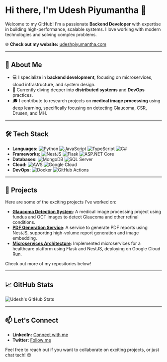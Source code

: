 # Hi there, I'm Udesh Piyumantha 👋

Welcome to my GitHub! I'm a passionate **Backend Developer** with expertise in building high-performance, scalable systems. I love working with modern technologies and solving complex problems.

🌐 **Check out my website:** [udeshpiyumantha.com](https://udeshpiyumantha.com)

---

## 🚀 About Me

- 💻 I specialize in **backend development**, focusing on microservices, cloud infrastructure, and system design.
- 🌱 Currently diving deeper into **distributed systems** and **DevOps** practices.
- 🎓 I contribute to research projects on **medical image processing** using deep learning, specifically focusing on detecting Glaucoma, CSR, Drusen, and MH.

---

## 🛠️ Tech Stack

- **Languages:** ![Python](https://img.shields.io/badge/-Python-333333?style=flat&logo=python) ![JavaScript](https://img.shields.io/badge/-JavaScript-333333?style=flat&logo=javascript) ![TypeScript](https://img.shields.io/badge/-TypeScript-333333?style=flat&logo=typescript) ![C#](https://img.shields.io/badge/-C%23-333333?style=flat&logo=csharp)
- **Frameworks:** ![NestJS](https://img.shields.io/badge/-NestJS-333333?style=flat&logo=nestjs) ![Flask](https://img.shields.io/badge/-Flask-333333?style=flat&logo=flask) ![ASP.NET Core](https://img.shields.io/badge/-ASP.NET%20Core-333333?style=flat&logo=dotnet)
- **Databases:** ![MongoDB](https://img.shields.io/badge/-MongoDB-333333?style=flat&logo=mongodb) ![SQL Server](https://img.shields.io/badge/-SQL%20Server-333333?style=flat&logo=microsoft-sql-server)
- **Cloud:** ![AWS](https://img.shields.io/badge/-AWS-333333?style=flat&logo=amazon-aws) ![Google Cloud](https://img.shields.io/badge/-Google%20Cloud-333333?style=flat&logo=google-cloud)
- **DevOps:** ![Docker](https://img.shields.io/badge/-Docker-333333?style=flat&logo=docker) ![GitHub Actions](https://img.shields.io/badge/-GitHub%20Actions-333333?style=flat&logo=github-actions)

---

## 💼 Projects

Here are some of the exciting projects I've worked on:

- **[Glaucoma Detection System](https://github.com/username/glaucoma-detection-system)**: A medical image processing project using fundus and OCT images to detect Glaucoma and other retinal conditions.
- **[PDF Generation Service](https://github.com/username/pdf-generation-service)**: A service to generate PDF reports using NestJS, supporting high-volume report generation and image embedding.
- **[Microservices Architecture](https://github.com/username/microservices-architecture)**: Implemented microservices for a healthcare platform using Flask and NestJS, deploying on Google Cloud Run.

Check out more of my repositories below!

---

## 📈 GitHub Stats

![Udesh's GitHub Stats](https://github-readme-stats.vercel.app/api?username=it21013928&show_icons=true&theme=radical)

---

## 📫 Let's Connect

- **LinkedIn:** [Connect with me](https://linkedin.com/in/udesh-piyumantha)
- **Twitter:** [Follow me](https://twitter.com/PiyumanthaUdesh)

Feel free to reach out if you want to collaborate on exciting projects, or just chat tech! 😊
